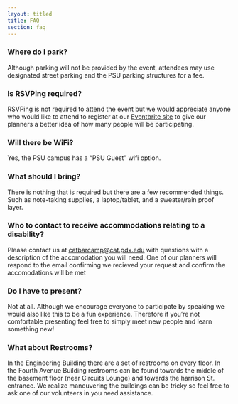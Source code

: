 ```yaml
---
layout: titled
title: FAQ
section: faq
---
```


### Where do I park?
Although parking will not be provided by the event, attendees may use designated street parking and the PSU parking structures for a fee. 

### Is RSVPing required?
RSVPing is not required to attend the event but we would appreciate anyone who would like to attend to register at our [Eventbrite site](https://www.eventbrite.com/e/catbarcamp-tickets-11741644575) to give our planners a better idea of how many people will be participating.

### Will there be WiFi?
Yes, the PSU campus has a “PSU Guest” wifi option.

### What should I bring?
There is nothing that is required but there are a few recommended things. Such as note-taking supplies, a laptop/tablet, and a sweater/rain proof layer.

### Who to contact to receive accommodations relating to a disability?
Please contact us at catbarcamp@cat.pdx.edu with questions with a description of the accomodation you will need. One of our planners will respond to the email confirming we recieved your request and confirm the accomodations will be met

### Do I have to present?
Not at all. Although we encourage everyone to participate by speaking we would also like this to be a fun experience. Therefore if you’re not comfortable presenting feel free to simply meet new people and learn something new!

### What about Restrooms?
In the Engineering Building there are a set of restrooms on every floor. In the Fourth Avenue Building restrooms can be found towards the middle of the basement floor (near Circuits Lounge) and towards the harrison St. entrance. We realize maneuvering the buildings can be tricky so feel free to ask one of our volunteers in you need assistance.
